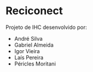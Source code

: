 # Reciconect

Projeto de IHC desenvolvido por:

- André Silva
- Gabriel Almeida
- Igor Vieira
- Laís Pereira
- Péricles Moritani
